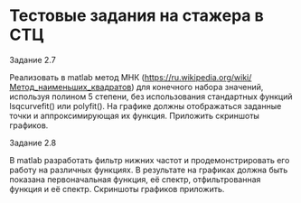 # Тестовые задания на стажера в СТЦ

Задание 2.7	

Реализовать в matlab метод МНК (https://ru.wikipedia.org/wiki/Метод_наименьших_квадратов) для конечного набора значений, используя полином 5 степени, без использования стандартных функций lsqcurvefit() или polyfit(). На графике должны отображаться заданные точки и аппроксимирующая их функция. Приложить скриншоты графиков.

Задание 2.8	

В matlab разработать фильтр нижних частот и продемонстрировать его работу на различных функциях. В результате на графиках должна быть показана первоначальная функция, её спектр, отфильтрованная функция и её спектр. Скриншоты графиков приложить.

